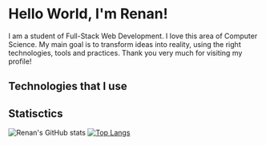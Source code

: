 # Hello World, I'm Renan!

I am a student of Full-Stack Web Development. I love this area of Computer Science. My main goal is to transform ideas into reality, using the right technologies, tools and practices. Thank you very much for visiting my profile!

## Technologies that I use

## Statisctics

![Renan's GitHub stats](https://github-readme-stats.vercel.app/api?username=victor-renan&show_icons=true&theme=tokyo-night)
[![Top Langs](https://github-readme-stats.vercel.app/api/top-langs/?username=victor-renan&layout=compact&card_width=400)](https://github.com/victor-renan/github-readme-stats)
